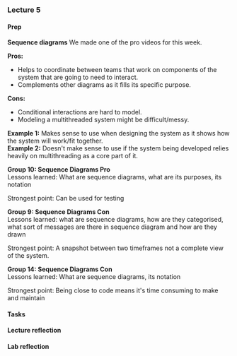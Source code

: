 ### Lecture 5
#### Prep
**Sequence diagrams**
We made one of the pro videos for this week. <br>

**Pros:**
* Helps to coordinate between teams that work on components of the system that are going to need to interact.
* Complements other diagrams as it fills its specific purpose.<br>

**Cons:**
* Conditional interactions are hard to model.
* Modeling a multithreaded system might be difficult/messy. <br>

**Example 1:** Makes sense to use when designing the system as it shows how the system will work/fit together. <br>
**Example 2:** Doesn't make sense to use if the system being developed relies heavily on multithreading as a core part of it. <br>

**Group 10: Sequence Diagrams Pro** <br>
Lessons learned: What are sequence diagrams, what are its purposes, its notation<br>

Strongest point: Can be used for testing

**Group 9: Sequence Diagrams Con** <br>
Lessons learned: what are sequence diagrams, how are they categorised, what sort of messages are there in sequence diagram and how are they drawn<br>

Strongest point: A snapshot between two timeframes not a complete view of the system.

**Group 14: Sequence Diagrams Con** <br>
Lessons learned: What are sequence diagrams, its notation<br>

Strongest point: Being close to code means it's time consuming to make and maintain


#### Tasks


#### Lecture reflection


#### Lab reflection